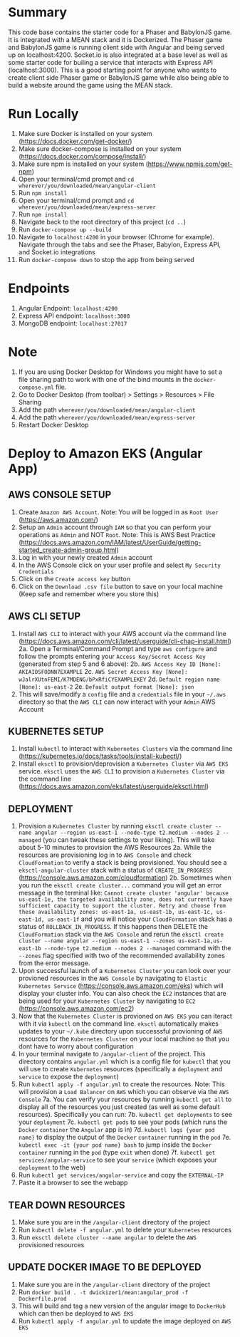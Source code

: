 Summary
===============

This code base contains the starter code for a Phaser and BabylonJS game. It is integrated with a MEAN stack and it is Dockerized. The Phaser game and BabylonJS game is running client side with Angular and being served up on localhost:4200. Socket.io is also integrated at a base level as well as some starter code for builing a service that interacts with Express API (localhost:3000). This is a good starting point for anyone who wants to create client side Phaser game or BabylonJS game while also being able to build a website around the game using the MEAN stack.

Run Locally
===============

1. Make sure Docker is installed on your system (https://docs.docker.com/get-docker/)
2. Make sure docker-compose is installed on your system (https://docs.docker.com/compose/install/)
3. Make sure npm is installed on your system (https://www.npmjs.com/get-npm)
4. Open your terminal/cmd prompt and `cd wherever/you/downloaded/mean/angular-client`
5. Run `npm install`
6. Open your terminal/cmd prompt and `cd wherever/you/downloaded/mean/express-server`
7. Run `npm install`
8. Navigate back to the root directory of this project (`cd ..`)
9. Run `docker-compose up --build`
10. Navigate to `localhost:4200` in your browser (Chrome for example). Navigate through the tabs and see the Phaser, Babylon, Express API, and Socket.io integrations
11. Run `docker-compose down` to stop the app from being served

Endpoints
===============

1. Angular Endpoint: `localhost:4200`
2. Express API endpoint: `localhost:3000`
3. MongoDB endpoint: `localhost:27017`

Note
===============

1. If you are using Docker Desktop for Windows you might have to set a file sharing path to work with one of the bind mounts in the `docker-compose.yml` file.
2. Go to Docker Desktop (from toolbar) > Settings > Resources > File Sharing
3. Add the path `wherever/you/downloaded/mean/angular-client`
4. Add the path `wherever/you/downloaded/mean/express-server`
5. Restart Docker Desktop

Deploy to Amazon EKS (Angular App)
======================================

AWS CONSOLE SETUP 
-----------------
1. Create `Amazon AWS Account`. Note: You will be logged in as `Root User` (https://aws.amazon.com/)
2. Setup an `Admin` account through `IAM` so that you can perform your operations as `Admin` and NOT `Root`. Note: This is AWS Best Practice (https://docs.aws.amazon.com/IAM/latest/UserGuide/getting-started_create-admin-group.html)
3. Log in with your newly created `Admin` account
4. In the AWS Console click on your user profile and select `My Security Credentials`
5. Click on the `Create access key` button
6. Click on the `Download .csv file` button to save on your local machine (Keep safe and remember where you store this)

AWS CLI SETUP
-----------------
1. Install `AWS CLI` to interact with your AWS account via the command line (https://docs.aws.amazon.com/cli/latest/userguide/cli-chap-install.html)
2a. Open a Terminal/Command Prompt and type `aws configure` and follow the prompts entering your `Access Key/Secret Access Key` (generated from step 5 and 6 above):
2b. `AWS Access Key ID [None]: AKIAIOSFODNN7EXAMPLE`
2c. `AWS Secret Access Key [None]: wJalrXUtnFEMI/K7MDENG/bPxRfiCYEXAMPLEKEY`
2d. `Default region name [None]: us-east-2`
2e. `Default output format [None]: json`
3. This will save/modify a `config` file and a `credentials` file in your `~/.aws` directory so that the `AWS CLI` can now interact with your `Admin` AWS Account

KUBERNETES SETUP
-----------------
1. Install `kubectl` to interact with `Kubernetes Clusters` via the command line (https://kubernetes.io/docs/tasks/tools/install-kubectl/)
2. Install `eksctl` to provision/deprovision a `Kubernetes Cluster` via `AWS EKS` service. `eksctl` uses the `AWS CLI` to provision a `Kubernetes Cluster` via the command line (https://docs.aws.amazon.com/eks/latest/userguide/eksctl.html)

DEPLOYMENT
-----------------
1. Provision a `Kubernetes Cluster` by running `eksctl create cluster --name angular --region us-east-1 --node-type t2.medium --nodes 2 --managed` (you can tweak these settings to your liking). This will take about 5-10 minutes to provision the AWS Resources
2a. While the resources are provisioning log in to `AWS Console` and check `CloudFormation` to verify a stack is being provisioned. You should see a `eksctl-angular-cluster` stack with a status of `CREATE_IN_PROGRESS` (https://console.aws.amazon.com/cloudformation)
2b. Sometimes when you run the `eksctl create cluster...` command you will get an error message in the terminal like: `Cannot create cluster 'angular' because us-east-1e, the targeted availability zone, does not currently have sufficient capacity to support the cluster. Retry and choose from these availability zones: us-east-1a, us-east-1b, us-east-1c, us-east-1d, us-east-1f` and you will notice your `CloudFormation` stack has a status of `ROLLBACK_IN_PROGRESS`. If this happens then DELETE the `CloudFormation` stack via the `AWS Console` and rerun the `eksctl create cluster --name angular --region us-east-1 --zones us-east-1a,us-east-1b --node-type t2.medium --nodes 2 --managed` command with the `--zones` flag specified with two of the recommended availability zones from the error message.
3. Upon successful launch of a `Kubernetes Cluster` you can look over your provioned resources in the `AWS Console` by navigating to `Elastic Kubernetes Service` (https://console.aws.amazon.com/eks) which will display your cluster info. You can also check the `EC2` instances that are being used for your `Kubernetes Cluster` by navigating to `EC2` (https://console.aws.amazon.com/ec2)
4. Now that the `Kubernetes Cluster` is provioned on `AWS EKS` you can iteract with it via `kubectl` on the command line. `eksctl` automatically makes updates to your `~/.kube` directory upon successsful provioning of `AWS` resources for the `Kubernetes Cluster` on your local machine so that you dont have to worry about configuration 
5. In your terminal navigate to `/angular-client` of the project. This directory contains `angular.yml` which is a config file for `kubectl` that you will use to create `Kubernetes` resources (specifically a `deployment` and `service` to expose the `deployment`)
6. Run `kubectl apply -f angular.yml` to create the resources. Note: This will provision a `Load Balancer` on `AWS` which you can observe via the `AWS Console`
7a. You can verify your resources by running `kubectl get all` to display all of the resources you just created (as well as some default resources). Specifically you can run:
7b. `kubectl get deployments` to see your `deployment`
7c. `kubectl get pods` to see your pods (which runs the `Docker` `container` the `Angular` app is in)
7d. `kubectl logs {your pod name}` to display the output of the `Docker` `container` running in the `pod`
7e. `kubectl exec -it {your pod name} bash` to jump inside the `Docker` `container` running in the `pod` (type `exit` when done)
7f. `kubectl get services/angular-service` to see your `service` (which exposes your `deployment` to the web)
8. Run `kubectl get services/angular-service` and copy the `EXTERNAL-IP`
9. Paste it a browser to see the webapp

TEAR DOWN RESOURCES
--------------------
1. Make sure you are in the `/angular-client` directory of the project
2. Run `kubectl delete -f angular.yml` to delete your `Kubernetes` resources
3. Run `eksctl delete cluster --name angular` to delete the `AWS` provisioned resources


UPDATE DOCKER IMAGE TO BE DEPLOYED
-----------------------------------
1. Make sure you are in the `/angular-client` directory of the project
2. Run `docker build . -t dwickizer1/mean:angular_prod -f Dockerfile.prod`
3. This will build and tag a new version of the angular image to `DockerHub` which can then be deployed to `AWS EKS`
4. Run `kubectl apply -f angular.yml` to update the image deployed on `AWS EKS`



